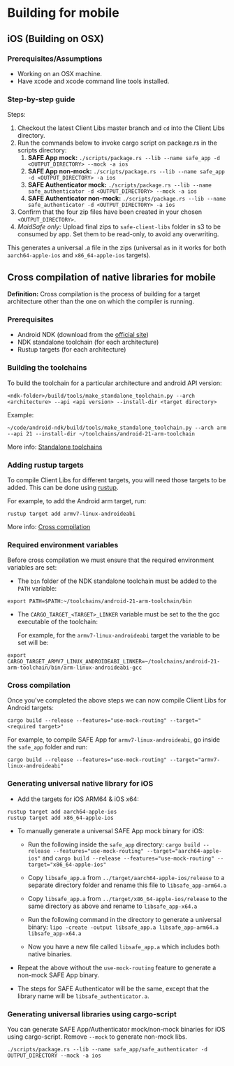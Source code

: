 # Building for mobile

## iOS (Building on OSX)

### Prerequisites/Assumptions

- Working on an OSX machine.
- Have xcode and xcode command line tools installed.

### Step-by-step guide

Steps:

1. Checkout the latest Client Libs master branch and `cd` into the Client Libs directory.
1. Run the commands below to invoke cargo script on package.rs in the scripts directory:
    1. **SAFE App mock:** `./scripts/package.rs --lib --name safe_app -d <OUTPUT_DIRECTORY> --mock -a ios`
    1. **SAFE App non-mock:** `./scripts/package.rs --lib --name safe_app -d <OUTPUT_DIRECTORY> -a ios`
    1. **SAFE Authenticator mock:** `./scripts/package.rs --lib --name safe_authenticator -d <OUTPUT_DIRECTORY> --mock -a ios`
    1. **SAFE Authenticator non-mock:** `./scripts/package.rs --lib --name safe_authenticator -d <OUTPUT_DIRECTORY> -a ios`
1. Confirm that the four zip files have been created in your chosen `<OUTPUT_DIRECTORY>`.
1. *MaidSafe only:* Upload final zips to `safe-client-libs` folder in s3 to be consumed by app. Set them to be read-only, to avoid any overwriting.

This generates a universal .a file in the zips (universal as in it works for both `aarch64-apple-ios` and `x86_64-apple-ios` targets).

## Cross compilation of native libraries for mobile

**Definition:** Cross compilation is the process of building for a target architecture other than the one on which the compiler is running.

### Prerequisites

- Android NDK (download from the [official site](https://developer.android.com/ndk/downloads/))
- NDK standalone toolchain (for each architecture)
- Rustup targets (for each architecture)

### Building the toolchains

To build the toolchain for a particular architecture and android API version:

```shell
<ndk-folder>/build/tools/make_standalone_toolchain.py --arch <architecture> --api <api version> --install-dir <target directory>
```

Example:

```shell
~/code/android-ndk/build/tools/make_standalone_toolchain.py --arch arm --api 21 --install-dir ~/toolchains/android-21-arm-toolchain
```

More info: [Standalone toolchains](https://developer.android.com/ndk/guides/standalone_toolchain)

### Adding rustup targets

To compile Client Libs for different targets, you will need those targets to be added. This can be done using [rustup](https://github.com/rust-lang-nursery/rustup.rs).

For example, to add the Android arm target, run:

```shell
rustup target add armv7-linux-androideabi
```

More info: [Cross compilation](https://github.com/rust-lang-nursery/rustup.rs#cross-compilation)

### Required environment variables

Before cross compilation we must ensure that the required environment variables are set:

- The `bin` folder of the NDK standalone toolchain must be added to the `PATH` variable:

```shell
export PATH=$PATH:~/toolchains/android-21-arm-toolchain/bin
```
    
- The `CARGO_TARGET_<TARGET>_LINKER` variable must be set to the the gcc executable of the toolchain:
    
    For example, for the `armv7-linux-androideabi` target the variable to be set will be:

```shell
export CARGO_TARGET_ARMV7_LINUX_ANDROIDEABI_LINKER=~/toolchains/android-21-arm-toolchain/bin/arm-linux-androideabi-gcc
```

### Cross compilation

Once you've completed the above steps we can now compile Client Libs for Android targets:

```shell
cargo build --release --features="use-mock-routing" --target="<required target>"
```

For example, to compile SAFE App for `armv7-linux-androideabi`, go inside the `safe_app` folder and run:

```shell
cargo build --release --features="use-mock-routing" --target="armv7-linux-androideabi"
```

### Generating universal native library for iOS

- Add the targets for iOS ARM64 & iOS x64:

```shell
rustup target add aarch64-apple-ios
rustup target add x86_64-apple-ios
```

- To manually generate a universal SAFE App mock binary for iOS:
    - Run the following inside the `safe_app` directory:
`cargo build --release --features="use-mock-routing" --target="aarch64-apple-ios"` and `cargo build --release --features="use-mock-routing" --target="x86_64-apple-ios"`
    - Copy `libsafe_app.a` from `../target/aarch64-apple-ios/release` to a separate directory folder and rename this file to `libsafe_app-arm64.a`
    - Copy `libsafe_app.a` from `../target/x86_64-apple-ios/release` to the same directory as above and rename to `libsafe_app-x64.a`
    - Run the following command in the directory to generate a universal binary: `lipo -create -output libsafe_app.a libsafe_app-arm64.a libsafe_app-x64.a`

    - Now you have a new file called `libsafe_app.a` which includes both native binaries.

- Repeat the above without the `use-mock-routing` feature to generate a non-mock SAFE App binary.
- The steps for SAFE Authenticator will be the same, except that the library name will be `libsafe_authenticator.a`.

### Generating universal libraries using cargo-script

You can generate SAFE App/Authenticator mock/non-mock binaries for iOS using cargo-script. Remove `--mock` to generate non-mock libs.

```shell
./scripts/package.rs --lib --name safe_app/safe_authenticator -d OUTPUT_DIRECTORY --mock -a ios
```

